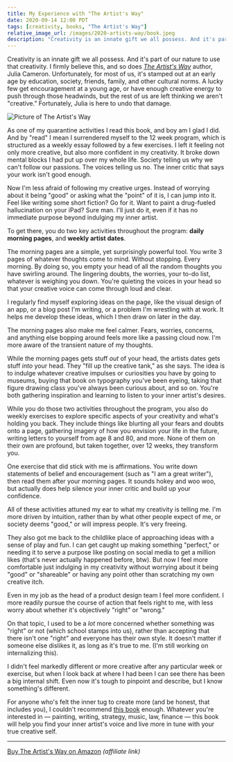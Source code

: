 ```yaml
---
title: My Experience with "The Artist's Way"
date: 2020-09-14 12:00 PDT
tags: [creativity, books, "The Artist's Way"]
relative_image_url: /images/2020-artists-way/book.jpeg
description: "Creativity is an innate gift we all possess. And it's part of our nature to use that creativity. I firmly believe this, and so does The Artist's Way author, Julia Cameron. Unfortunately, for most of us, it's stamped out at an early age by education, society, friends, family, and other cultural norms. A lucky few get encouragement at a young age, or have enough creative energy to push through those headwinds, but the rest of us are left thinking we aren't \"creative.\" Fortunately, Julia is here to undo that damage."
---
```


Creativity is an innate gift we all possess. And it's part of our nature to use that creativity. I firmly believe this, and so does *[The Artist's Way](https://amzn.to/3hDdwpj)* author, Julia Cameron. Unfortunately, for most of us, it's stamped out at an early age by education, society, friends, family, and other cultural norms. A lucky few get encouragement at a young age, or have enough creative energy to push through those headwinds, but the rest of us are left thinking we aren't "creative." Fortunately, Julia is here to undo that damage.

![Picture of The Artist's Way](/images/2020-artists-way/book.jpeg)

As one of my quarantine activities I read this book, and boy am I glad I did. And by "read" I mean I surrendered myself to the 12 week program, which is structured as a weekly essay followed by a few exercises. I left it feeling not only more creative, but also more confident in my creativity. It broke down mental blocks I had put up over my whole life. Society telling us why we can't follow our passions. The voices telling us no. The inner critic that says your work isn't good enough.

Now I'm less afraid of following my creative urges. Instead of worrying about it being "good" or asking what the "point" of it is, I can jump into it. Feel like writing some short fiction? Go for it. Want to paint a drug-fueled hallucination on your iPad? Sure man. I'll just do it, even if it has no immediate purpose beyond indulging my inner artist.

To get there, you do two key activities throughout the program: **daily morning pages**, and **weekly artist dates**.

The morning pages are a simple, yet surprisingly powerful tool. You write 3 pages of whatever thoughts come to mind. Without stopping. Every morning. By doing so, you empty your head of all the random thoughts you have swirling around. The lingering doubts, the worries, your to-do list, whatever is weighing you down. You're quieting the voices in your head so that your creative voice can come through loud and clear.

I regularly find myself exploring ideas on the page, like the visual design of an app, or a blog post I'm writing, or a problem I'm wrestling with at work. It helps me develop these ideas, which I then draw on later in the day.

The morning pages also make me feel calmer. Fears, worries, concerns, and anything else bopping around feels more like a passing cloud now. I'm more aware of the transient nature of my thoughts.

While the morning pages gets stuff *out* of your head, the artists dates gets stuff *into* your head. They "fill up the creative tank," as she says. The idea is to indulge whatever creative impulses or curiosities you have by going to museums, buying that book on typography you've been eyeing, taking that figure drawing class you've always been curious about, and so on. You're both gathering inspiration and learning to listen to your inner artist's desires.

While you do those two activities throughout the program, you also do weekly exercises to explore specific aspects of your creativity and what's holding you back. They include things like blurting all your fears and doubts onto a page, gathering imagery of how you envision your life in the future, writing letters to yourself from age 8 and 80, and more. None of them on their own are profound, but taken together, over 12 weeks, they transform you.

One exercise that did stick with me is affirmations. You write down statements of belief and encouragement (such as "I am a great writer"), then read them after your morning pages. It sounds hokey and woo woo, but actually does help silence your inner critic and build up your confidence.

All of these activities attuned my ear to what my creativity is telling me. I'm more driven by intuition, rather than by what other people expect of me, or society deems "good," or will impress people. It's very freeing.

They also got me back to the childlike place of approaching ideas with a sense of play and fun. I can get caught up making something "perfect," or needing it to serve a purpose like posting on social media to get a million likes (that's never actually happened before, btw). But now I feel more comfortable just indulging in my creativity without worrying about it being "good" or "shareable" or having any point other than scratching my own creative itch.

Even in my job as the head of a product design team I feel more confident. I more readily pursue the course of action that feels right to me, with less worry about whether it's objectively "right" or "wrong."

On that topic, I used to be a *lot* more concerned whether something was "right" or not (which school stamps into us), rather than accepting that there isn't one "right" and everyone has their own style. It doesn't matter if someone else dislikes it, as long as it's true to me. (I'm still working on internalizing this).

I didn't feel markedly different or more creative after any particular week or exercise, but when I look back at where I had been I can see there has been a big internal shift. Even now it's tough to pinpoint and describe, but I know something's different.

For anyone who's felt the inner tug to create more (and be honest, that includes you), I couldn't recommend [this book](https://amzn.to/3hDdwpj) enough. Whatever you're interested in — painting, writing, strategy, music, law, finance — this book will help you find your inner artist's voice and live more in tune with your true creative self.

---

[Buy The Artist's Way on Amazon](https://amzn.to/3hDdwpj) _(affiliate link)_
